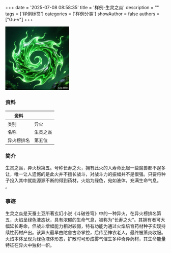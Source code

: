 +++
date = '2025-07-08 08:58:35'
title = '样例-生灵之焱'
description = ""
tags = ['样例标签']
categories = ['样例分类']
showAuthor = false
authors = ["Gu-v"]
+++

<img alt="img" src="./shenglingzhiyan.png" width="200px" />

### 资料

| 资料 |          |
| ---- | -------- |
| 类别 | 异火   |
| 名称 | 生灵之焱 |
| 异火榜排名 | 第五位       |


### 简介

生灵之焱，异火榜第五。号称长寿之火，拥有此火的人寿命比起一些魔兽都不逞多让，唯一让人遗憾的是此火并不擅长战斗，对战斗力的振幅并不是很强。只要将种子投入其中就能源源不断的得到药材，火焰为绿色，宛如液体，充满生命气息。 。

### 事迹

 生灵之焱是天蚕土豆所著玄幻小说《斗破苍穹》中的一种异火，在异火榜排名第五，火焰呈绿色液态状，具有浓郁的生命气息，被称为“长寿之火”。其拥有者可大幅延长寿命，但战斗增幅能力相对较弱，特有功能为通过火焰培育药材种子实现持续性药材产出。该异火最早由陀舍古帝掌控，后传至神农老人，最终被萧炎收服。火焰本体呈现为绿色液体形态，扩散时可形成雾气催生多种奇异药材，其生命能量特征在异火中独树一帜。

